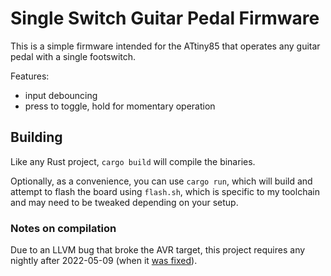 # Single Switch Guitar Pedal Firmware

This is a simple firmware intended for the ATtiny85 that operates any guitar pedal with a single footswitch.

Features:

- input debouncing
- press to toggle, hold for momentary operation

## Building

Like any Rust project, `cargo build` will compile the binaries.

Optionally, as a convenience, you can use `cargo run`, which will build and attempt to flash the board using `flash.sh`, which is specific to my toolchain and may need to be tweaked depending on your setup.

### Notes on compilation

Due to an LLVM bug that broke the AVR target, this project requires any nightly after 2022-05-09 (when it [was fixed](https://github.com/rust-lang/rust/pull/96845)).
